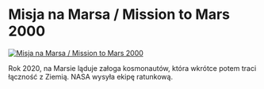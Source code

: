 Misja na Marsa / Mission to Mars 2000 
=============
[![Misja na Marsa / Mission to Mars 2000 ](http://vidos.pl/images/player.gif)](http://vidos.pl/misja-na-marsa-mission-to-mars-2000)

 Rok 2020, na Marsie ląduje załoga kosmonautów, która wkrótce potem traci łączność z Ziemią. NASA wysyła ekipę ratunkową.
